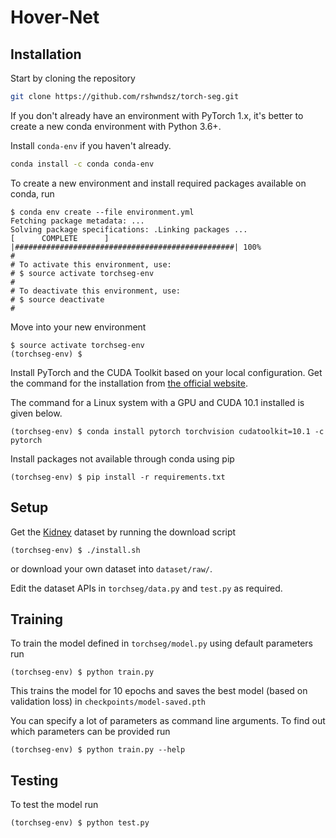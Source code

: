 # Hover-Net

## Installation

Start by cloning the repository

```bash
git clone https://github.com/rshwndsz/torch-seg.git
```

If you don't already have an environment with PyTorch 1.x, it's better to create a new conda environment with Python 3.6+.

Install `conda-env` if you haven't already.

```bash
conda install -c conda conda-env
```

To create a new environment and install required packages available on conda, run

```console
$ conda env create --file environment.yml 
Fetching package metadata: ...
Solving package specifications: .Linking packages ...
[      COMPLETE      ] |#################################################| 100%
#
# To activate this environment, use:
# $ source activate torchseg-env
#
# To deactivate this environment, use:
# $ source deactivate
#
```

Move into your new environment

```console
$ source activate torchseg-env
(torchseg-env) $
```

Install PyTorch and the CUDA Toolkit based on your local configuration. Get the command for the installation from [the official website](https://pytorch.org/).

The command for a Linux system with a GPU and CUDA 10.1 installed is given below.

```console
(torchseg-env) $ conda install pytorch torchvision cudatoolkit=10.1 -c pytorch
```

Install packages not available through conda using pip

```console
(torchseg-env) $ pip install -r requirements.txt
```

## Setup

Get the [Kidney](https://monuseg.grand-challenge.org/Data/) dataset by running the download script

```console
(torchseg-env) $ ./install.sh
```

or download your own dataset into `dataset/raw/`.

Edit the dataset APIs in `torchseg/data.py` and `test.py` as required.

## Training

To train the model defined in `torchseg/model.py` using default parameters run

```console
(torchseg-env) $ python train.py
```

This trains the model for 10 epochs and saves the best model (based on validation loss) in `checkpoints/model-saved.pth`

You can specify a lot of parameters as command line arguments.
To find out which parameters can be provided run

```console
(torchseg-env) $ python train.py --help
```

## Testing

To test the model run

```console
(torchseg-env) $ python test.py
```
